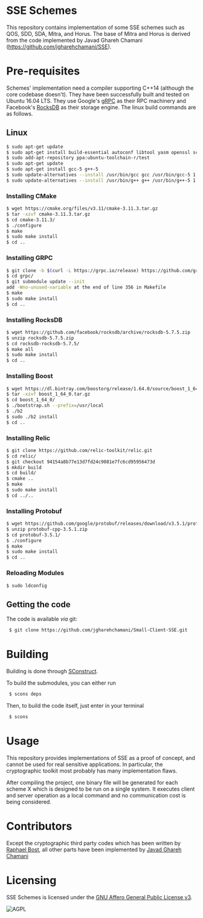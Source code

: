 # SSE Schemes

This repository contains implementation of some SSE schemes such as QOS, SDD, SDA, Mitra, and Horus. The base of Mitra and Horus is derived from the code implemented by Javad Ghareh Chamani (https://github.com/jgharehchamani/SSE). 

# Pre-requisites

Schemes' implementation need a compiler supporting C++14 (although the core codebase doesn't). They have been successfully built and tested on Ubuntu 16.04 LTS.
They use Google's [gRPC](http://grpc.io) as their RPC machinery and Facebook's [RocksDB](http://rocksdb.org) as their storage engine.
The linux build commands are as follows.

## Linux

```sh
$ sudo apt-get update
$ sudo apt-get install build-essential autoconf libtool yasm openssl scons pkg-config libgflags-dev libgtest-dev clang libc++-dev git unzip libgflags-dev libsnappy-dev zlib1g-dev libbz2-dev liblz4-dev  libssl-dev libcrypto++-dev libssl1.0.0 libgmp-dev curl make automake
$ sudo add-apt-repository ppa:ubuntu-toolchain-r/test
$ sudo apt-get update
$ sudo apt-get install gcc-5 g++-5
$ sudo update-alternatives --install /usr/bin/gcc gcc /usr/bin/gcc-5 1
$ sudo update-alternatives --install /usr/bin/g++ g++ /usr/bin/g++-5 1
```

### Installing CMake
```sh
$ wget https://cmake.org/files/v3.11/cmake-3.11.3.tar.gz
$ tar -xzvf cmake-3.11.3.tar.gz
$ cd cmake-3.11.3/
$ ./configure
$ make
$ sudo make install
$ cd ..
```

### Installing GRPC
```sh
$ git clone -b $(curl -L https://grpc.io/release) https://github.com/grpc/grpc
$ cd grpc/
$ git submodule update --init
add -Wno-unused-variable at the end of line 356 in Makefile
$ make
$ sudo make install
$ cd ..
```

### Installing RocksDB
```sh
$ wget https://github.com/facebook/rocksdb/archive/rocksdb-5.7.5.zip
$ unzip rocksdb-5.7.5.zip
$ cd rocksdb-rocksdb-5.7.5/
$ make all
$ sudo make install   
$ cd ..
```

### Installing Boost
```sh
$ wget https://dl.bintray.com/boostorg/release/1.64.0/source/boost_1_64_0.tar.gz
$ tar -xzvf boost_1_64_0.tar.gz
$ cd boost_1_64_0/
$ ./bootstrap.sh --prefix=/usr/local
$ ./b2
$ sudo ./b2 install
$ cd ..
```

### Installing Relic
```sh
$ git clone https://github.com/relic-toolkit/relic.git
$ cd relic/
$ git checkout 94154a8b77e13d7fd24c9081e7fc6cd95956473d
$ mkdir build
$ cd build/
$ cmake ..
$ make
$ sudo make install
$ cd ../..
```

### Installing Protobuf
```sh
$ wget https://github.com/google/protobuf/releases/download/v3.5.1/protobuf-cpp-3.5.1.zip
$ unzip protobuf-cpp-3.5.1.zip
$ cd protobuf-3.5.1/
$ ./configure
$ make
$ sudo make install
$ cd ..
```

### Reloading Modules
```sh
$ sudo ldconfig
```

## Getting the code
The code is available *via* git:

```sh
 $ git clone https://github.com/jgharehchamani/Small-Client-SSE.git
```

# Building

Building is done through [SConstruct](http://www.scons.org). 

To build the submodules, you can either run

```sh
 $ scons deps
```
Then, to build the code itself, just enter in your terminal

```sh
 $ scons 
```

# Usage

This repository provides implementations of SSE as a proof of concept, and cannot be used for real sensitive applications. In particular, the cryptographic toolkit most probably has many implementation flaws.

After compiling the project, one binary file will be generated for each scheme X which is designed to be run on a single system. It executes client and server operation as a local command and no communication cost is being considered.

# Contributors

Except the cryptographic third party codes which has been written by [Raphael Bost](http://people.irisa.fr/Raphael.Bost/), all other parts have been implemented by [Javad Ghareh Chamani](http://home.cse.ust.hk/~jgc/)

# Licensing

SSE Schemes is licensed under the [GNU Affero General Public License v3](http://www.gnu.org/licenses/agpl.html).

![AGPL](http://www.gnu.org/graphics/agplv3-88x31.png)
